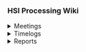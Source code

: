 ### HSI Processing Wiki

<details>
<summary> Meetings </summary>

- [Meeting 1](meetings/meeting-1)
- [Meeting 2](meetings/meeting-2)
- [Meeting 3](meetings/meeting-3)
- [Meeting 4](meetings/meeting-4)
- [Meeting 5](meetings/meeting-5)
- [Meeting 6](meetings/meeting-6) 
- [Meeting 7](meetings/meeting-7)
- [Meeting 8](meetings/meeting-8)
- [Meeting 9](meetings/meeting-9)
- [Meeting 10](meetings/meeting-10)
- [Meeting 11](meetings/meeting-11)
- [Meeting 12](meetings/meeting-12)
- [Meeting 17](meetings/meeting-17)
- [Meeting 18](meetings/meeting-18)
- [Meeting 19](meetings/meeting-19)
- [Meeting 20](meetings/meeting-20)
- [Meeting 21](meetings/meeting-21)
- [Meeting 22](meetings/meeting-22)
- [Meeting 23](meetings/meeting-23)
- [Meeting 24](meetings/meeting-24)
- [Meeting 25](meetings/meeting-25)
- [Meeting 26](meetings/meeting-26)


</details>
<details>
<summary> Timelogs</summary>

- [Timelog week 1](timelogs/week-1) 
- [Timelog week 2](timelogs/week-2) 
- [Timelog week 3](timelogs/week-3) 
- [Timelog week 4](timelogs/week-4) 
- [Timelog week 5](timelogs/week-5) 
- [Timelog week 6](timelogs/week-6) 
- [Timelog week 7](timelogs/week-7) 
- [Timelog week 8](timelogs/week-8) 
- [Timelog week 9](timelogs/week-9) 
- [Timelog week 10](timelogs/week-10) 
- [Timelog week 11](timelogs/week-11) 
- [Timelog week 12](timelogs/week-12) 
- [Timelog week 13](timelogs/week-13) 
- [Timelog week 17](timelogs/week-17)
- [Timelog week 18](timelogs/week-18)
- [Timelog week 19](timelogs/week-19)
- [Timelog week 20](timelogs/week-20)
- [Timelog week 21](timelogs/week-21)
- [Timelog week 22](timelogs/week-22)
- [Timelog week 23](timelogs/week-23)
- [Timelog week 24](timelogs/week-24)
- [Timelog week 25](timelogs/week-25)
- [Timelog week 26](timelogs/week-26)
- [Timelog week 27](timelogs/week-27)

</details>

<details>
<summary> Reports </summary>

- [Status Report](reports/status-report-dec15)

</details>